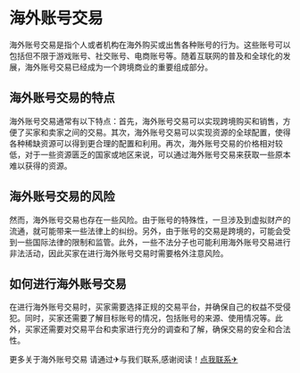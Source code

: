 # 海外账号交易

海外账号交易是指个人或者机构在海外购买或出售各种账号的行为。这些账号可以包括但不限于游戏账号、社交账号、电商账号等。随着互联网的普及和全球化的发展，海外账号交易已经成为一个跨境商业的重要组成部分。

## 海外账号交易的特点

海外账号交易通常有以下特点：首先，海外账号交易可以实现跨境购买和销售，方便了买家和卖家之间的交易。其次，海外账号交易可以实现资源的全球配置，使得各种稀缺资源可以得到更合理的配置和利用。再次，海外账号交易的价格相对较低，对于一些资源匮乏的国家或地区来说，可以通过海外账号交易来获取一些原本难以获得的资源。

## 海外账号交易的风险

然而，海外账号交易也存在一些风险。由于账号的特殊性，一旦涉及到虚拟财产的流通，就可能带来一些法律上的纠纷。另外，由于账号的交易是跨境的，可能会受到一些国际法律的限制和监管。此外，一些不法分子也可能利用海外账号交易进行非法活动，因此买家在进行海外账号交易时需要格外注意风险。

## 如何进行海外账号交易

在进行海外账号交易时，买家需要选择正规的交易平台，并确保自己的权益不受侵犯。同时，买家还需要了解目标账号的情况，包括账号的来源、使用情况等。此外，买家还需要对交易平台和卖家进行充分的调查和了解，确保交易的安全和合法性。

更多关于海外账号交易 请通过✈与我们联系,感谢阅读！[点我联系✈](https://plus.k02.cc)